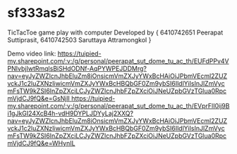 # sf333as2
TicTacToe game play with computer
Developed by {
  6410742651  Peerapat  Suttiprasit,
  6410742503  Saruttaya  Attramongkol
}

Demo video link: [https://tuipied-my.sharepoint.com/:v:/g/personal/peerapat_sut_dome_tu_ac_th/EUFdPPv4VPNIvbjIwtRmqlsBiSHdODNf-AqPYWPEJDDMrg?nav=eyJyZWZlcnJhbEluZm8iOnsicmVmZXJyYWxBcHAiOiJPbmVEcml2ZUZvckJ1c2luZXNzIiwicmVmZXJyYWxBcHBQbGF0Zm9ybSI6IldlYiIsInJlZmVycmFsTW9kZSI6InZpZXciLCJyZWZlcnJhbFZpZXciOiJNeUZpbGVzTGlua0RpcmVjdCJ9fQ&e=GsNjlI
](https://tuipied-my.sharepoint.com/:v:/g/personal/peerapat_sut_dome_tu_ac_th/EVprFlI0ij9Bi1gJkGI24XcB4h-vdH9DYPLJDYyLaj2XXQ?nav=eyJyZWZlcnJhbEluZm8iOnsicmVmZXJyYWxBcHAiOiJPbmVEcml2ZUZvckJ1c2luZXNzIiwicmVmZXJyYWxBcHBQbGF0Zm9ybSI6IldlYiIsInJlZmVycmFsTW9kZSI6InZpZXciLCJyZWZlcnJhbFZpZXciOiJNeUZpbGVzTGlua0RpcmVjdCJ9fQ&e=WHynIL)https://tuipied-my.sharepoint.com/:v:/g/personal/peerapat_sut_dome_tu_ac_th/EVprFlI0ij9Bi1gJkGI24XcB4h-vdH9DYPLJDYyLaj2XXQ?nav=eyJyZWZlcnJhbEluZm8iOnsicmVmZXJyYWxBcHAiOiJPbmVEcml2ZUZvckJ1c2luZXNzIiwicmVmZXJyYWxBcHBQbGF0Zm9ybSI6IldlYiIsInJlZmVycmFsTW9kZSI6InZpZXciLCJyZWZlcnJhbFZpZXciOiJNeUZpbGVzTGlua0RpcmVjdCJ9fQ&e=WHynIL
